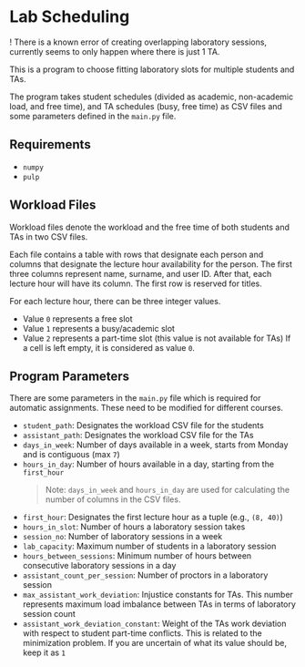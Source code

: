 # Lab Scheduling
! There is a known error of creating overlapping laboratory sessions, currently seems to only happen where there is just 1 TA.

This is a program to choose fitting laboratory slots for multiple students and TAs.

The program takes student schedules (divided as academic, non-academic load, and free time), and TA schedules (busy, free time) as CSV files and some parameters defined in the `main.py` file.

## Requirements
- `numpy`
- `pulp`

## Workload Files

Workload files denote the workload and the free time of both students and TAs in two CSV files.

Each file contains a table with rows that designate each person and columns that designate the lecture hour availability for the person. The first three columns represent name, surname, and user ID. After that, each lecture hour will have its column. The first row is reserved for titles.

For each lecture hour, there can be three integer values.
- Value `0` represents a free slot
- Value `1` represents a busy/academic slot
- Value `2` represents a part-time slot (this value is not available for TAs)
If a cell is left empty, it is considered as value `0`.

## Program Parameters

There are some parameters in the `main.py` file which is required for automatic assignments. These need to be modified for different courses.

- `student_path`: Designates the workload CSV file for the students
- `assistant_path`: Designates the workload CSV file for the TAs
- `days_in_week`: Number of days available in a week, starts from Monday and is contiguous (max `7`)
- `hours_in_day`: Number of hours available in a day, starting from the `first_hour`
    > Note: `days_in_week` and `hours_in_day` are used for calculating the number of columns in the CSV files.
- `first_hour`: Designates the first lecture hour as a tuple (e.g., `(8, 40)`)
- `hours_in_slot`: Number of hours a laboratory session takes
- `session_no`: Number of laboratory sessions in a week
- `lab_capacity`: Maximum number of students in a laboratory session
- `hours_between_sessions`: Minimum number of hours between consecutive laboratory sessions in a day
- `assistant_count_per_session`: Number of proctors in a laboratory session
- `max_assistant_work_deviation`: Injustice constants for TAs. This number represents maximum load imbalance between TAs in terms of laboratory session count
- `assistant_work_deviation_constant`: Weight of the TAs work deviation with respect to student part-time conflicts. This is related to the minimization problem. If you are uncertain of what its value should be, keep it as `1`
